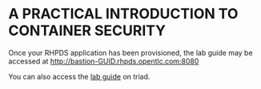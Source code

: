 # A PRACTICAL INTRODUCTION TO CONTAINER SECURITY

Once your RHPDS application has been provisioned, the lab guide may be accessed at http://bastion-GUID.rhpds.opentlc.com:8080

You can also access the [lab guide](http://triad.eadgbe.net:9000) on triad.
